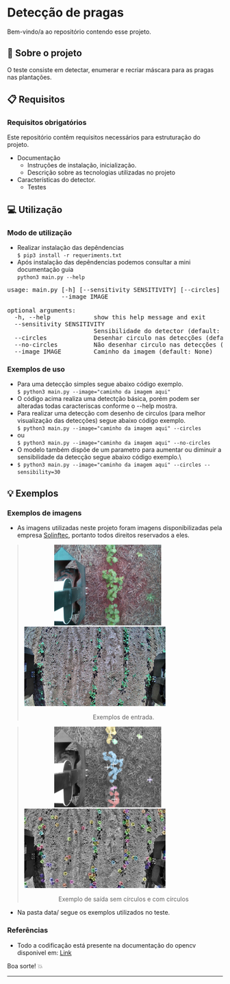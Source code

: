 # Detecção de pragas

Bem-vindo/a ao repositório contendo esse projeto.  

## :scroll: Sobre o projeto
O teste consiste em detectar, enumerar e recriar máscara para as pragas nas plantações.

## :clipboard: Requisitos

### Requisitos obrigatórios
Este repositório contêm requisitos necessários para estruturação do projeto.

* Documentação
  * Instruções de instalação, inicialização.
  * Descrição sobre as tecnologias utilizadas no projeto
* Características do detector.
  * Testes

## :computer: Utilização

### Modo de utilização
* Realizar instalação das depêndencias \
`$ pip3 install -r requeriments.txt`
* Após instalação das depêndencias podemos consultar a mini documentação guia \
`python3 main.py --help`

<pre>
usage: main.py [-h] [--sensitivity SENSITIVITY] [--circles] [--no-circles]
               --image IMAGE

optional arguments:
  -h, --help            show this help message and exit
  --sensitivity SENSITIVITY
                        Sensibilidade do detector (default: 30)
  --circles             Desenhar circulo nas detecções (default: False)
  --no-circles          Não desenhar circulo nas detecções (default: False)
  --image IMAGE         Caminho da imagem (default: None)
</pre>
### Exemplos de uso
* Para uma detecção simples segue abaixo código exemplo.\
`$ python3 main.py --image="caminho da imagem aqui"`
* O código acima realiza uma detectção básica, porém podem ser alteradas todas caracteriscas conforme o --help mostra.
* Para realizar uma detecção com desenho de circulos (para melhor visualização das detecções) segue abaixo código exemplo.\
`$ python3 main.py --image="caminho da imagem aqui" --circles`
* ou \
`$ python3 main.py --image="caminho da imagem aqui" --no-circles`
* O modelo também dispôe de um parametro para aumentar ou diminuir a sensibilidade da detecção segue abaixo código exemplo.\
* `$ python3 main.py --image="caminho da imagem aqui" --circles --sensibility=30`

## :bulb: Exemplos

### Exemplos de imagens
* As imagens utilizadas neste projeto foram imagens disponibilizadas pela empresa [Solinftec](https://www.solinftec.com/pt-br/), portanto todos direitos reservados a eles.

> <img src="https://github.com/BrWillian/plague_detection_opencv/blob/master/data/mato-grosso.jpeg?raw=true" width="250" hspace="70" >
> <img src="https://github.com/BrWillian/plague_detection_opencv/blob/master/data/aracatuba.jpg?raw=true" width="330">
> <p align="center">Exemplos de entrada.</p>


> <img src="https://github.com/BrWillian/plague_detection_opencv/blob/master/output/mato-grosso_filled.jpg?raw=true" hspace="70" width="250">
> <img src="https://github.com/BrWillian/plague_detection_opencv/blob/master/output/aracatuba_circle.jpg?raw=true" width="330"><p>
> <p align="center">Exemplo de saída sem círculos e com círculos</p>

* Na pasta data/ segue os exemplos utilizados no teste.

### Referências
* Todo a codificação está presente na documentação do opencv disponivel em:
[Link](https://docs.opencv.org/4.x/)


Boa sorte! :boom:

---
